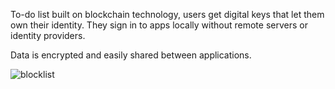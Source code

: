To-do list built on blockchain technology, users get digital keys that let them own their identity. They sign in to apps locally without remote servers or identity providers.

Data is encrypted and easily shared between applications.

![blocklist](https://i.imgur.com/DkXdVEa.png|alt=blockstack)
